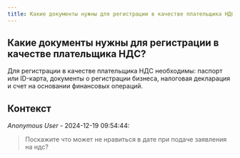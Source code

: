 ```yaml
---
title: Какие документы нужны для регистрации в качестве плательщика НДС?
---
```


## Какие документы нужны для регистрации в качестве плательщика НДС?

Для регистрации в качестве плательщика НДС необходимы: паспорт или ID-карта, документы о регистрации бизнеса, налоговая декларация и счет на основании финансовых операций.

## Контекст

_Anonymous User_ - 2024-12-19 09:54:44:

> Поскажите что может не нравиться в дате при подаче заявления на ндс?
